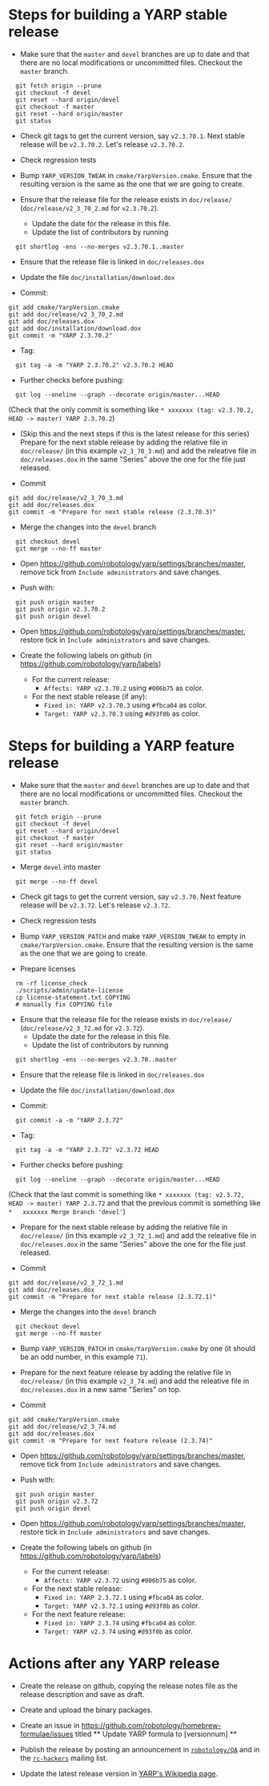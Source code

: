 Steps for building a YARP stable release
========================================

* Make sure that the `master` and `devel` branches are up to date and that
  there are no local modifications or uncommitted files.
  Checkout the `master` branch.

```
  git fetch origin --prune
  git checkout -f devel
  git reset --hard origin/devel
  git checkout -f master
  git reset --hard origin/master
  git status
```

* Check git tags to get the current version, say `v2.3.70.1`.
  Next stable release will be `v2.3.70.2`.
  Let's release `v2.3.70.2`.

* Check regression tests


* Bump `YARP_VERSION_TWEAK` in `cmake/YarpVersion.cmake`.
  Ensure that the resulting version is the same as the one that we are going to
  create.

* Ensure that the release file for the release exists in `doc/release/`
  (`doc/release/v2_3_70_2.md` for `v2.3.70.2`).
  * Update the date for the release in this file.
  * Update the list of contributors by running

```
  git shortlog -ens --no-merges v2.3.70.1..master
```

* Ensure that the release file is linked in `doc/releases.dox`

* Update the file `doc/installation/download.dox`

* Commit:

```
git add cmake/YarpVersion.cmake
git add doc/release/v2_3_70_2.md
git add doc/releases.dox
git add doc/installation/download.dox
git commit -m "YARP 2.3.70.2"
```

* Tag:

```
  git tag -a -m "YARP 2.3.70.2" v2.3.70.2 HEAD
```

* Further checks before pushing:

```
  git log --oneline --graph --decorate origin/master...HEAD
```

  (Check that the only commit is something like
  `* xxxxxxx (tag: v2.3.70.2, HEAD -> master) YARP 2.3.70.2`)


* (Skip this and the next steps if this is the latest release for this series)
  Prepare for the next stable release by adding the relative file in
  `doc/release/` (in this example `v2_3_70_3.md`) and add the releative file in
  `doc/releases.dox` in the same "Series" above the one for the file just
  released.

* Commit

```
git add doc/release/v2_3_70_3.md
git add doc/releases.dox
git commit -m "Prepare for next stable release (2.3.70.3)"
```

* Merge the changes into the `devel` branch

```
  git checkout devel
  git merge --no-ff master
```

* Open https://github.com/robotology/yarp/settings/branches/master, remove tick
  from `Include administrators` and save changes.

* Push with:

```
  git push origin master
  git push origin v2.3.70.2
  git push origin devel
```

* Open https://github.com/robotology/yarp/settings/branches/master, restore tick
  in `Include administrators` and save changes.

* Create the following labels on github
  (in https://github.com/robotology/yarp/labels)
  * For the current release:
    * `Affects: YARP v2.3.70.2` using `#006b75` as color.
  * For the next stable release (if any):
    * `Fixed in: YARP v2.3.70.3` using `#fbca04` as color.
    * `Target: YARP v2.3.70.3` using `#d93f0b` as color.


Steps for building a YARP feature release
=========================================

* Make sure that the `master` and `devel` branches are up to date and that
  there are no local modifications or uncommitted files.
  Checkout the `master` branch.

```
  git fetch origin --prune
  git checkout -f devel
  git reset --hard origin/devel
  git checkout -f master
  git reset --hard origin/master
  git status
```

* Merge `devel` into master

```
  git merge --no-ff devel
```

* Check git tags to get the current version, say `v2.3.70`.
  Next feature release will be `v2.3.72`.
  Let's release `v2.3.72`.

* Check regression tests

* Bump `YARP_VERSION_PATCH` and make `YARP_VERSION_TWEAK` to empty in
  `cmake/YarpVersion.cmake`.
  Ensure that the resulting version is the same as the one that we are going to
  create.

* Prepare licenses

```
  rm -rf license_check
  ./scripts/admin/update-license
  cp license-statement.txt COPYING
  # manually fix COPYING file
```

* Ensure that the release file for the release exists in `doc/release/`
  (`doc/release/v2_3_72.md` for `v2.3.72`).
  * Update the date for the release in this file.
  * Update the list of contributors by running

```
  git shortlog -ens --no-merges v2.3.70..master
```

* Ensure that the release file is linked in `doc/releases.dox`

* Update the file `doc/installation/download.dox`

* Commit:

```
  git commit -a -m "YARP 2.3.72"
```

* Tag:

```
  git tag -a -m "YARP 2.3.72" v2.3.72 HEAD
```

* Further checks before pushing:

```
  git log --oneline --graph --decorate origin/master...HEAD
```

  (Check that the last commit is something like
  `* xxxxxxx (tag: v2.3.72, HEAD -> master) YARP 2.3.72` and that the previous
  commit is something like `*   xxxxxxx Merge branch 'devel'`)

* Prepare for the next stable release by adding the relative file in
  `doc/release/` (in this example `v2_3_72_1.md`) and add the releative file in
  `doc/releases.dox` in the same "Series" above the one for the file just
  released.

* Commit

```
git add doc/release/v2_3_72_1.md
git add doc/releases.dox
git commit -m "Prepare for next stable release (2.3.72.1)"
```

* Merge the changes into the `devel` branch

```
  git checkout devel
  git merge --no-ff master
```

* Bump `YARP_VERSION_PATCH` in `cmake/YarpVersion.cmake` by one (it should be an
  odd number, in this example `71`).

* Prepare for the next feature release by adding the relative file in
 `doc/release/` (in this example `v2_3_74.md`)
  and add the releative file in `doc/releases.dox` in a new same "Series" on top.

* Commit

```
git add cmake/YarpVersion.cmake
git add doc/release/v2_3_74.md
git add doc/releases.dox
git commit -m "Prepare for next feature release (2.3.74)"
```

* Open https://github.com/robotology/yarp/settings/branches/master, remove tick
  from `Include administrators` and save changes.

* Push with:

```
  git push origin master
  git push origin v2.3.72
  git push origin devel
```

* Open https://github.com/robotology/yarp/settings/branches/master, restore tick
  in `Include administrators` and save changes.

* Create the following labels on github
  (in https://github.com/robotology/yarp/labels)
  * For the current release:
    * `Affects: YARP v2.3.72` using `#006b75` as color.
  * For the next stable release:
    * `Fixed in: YARP 2.3.72.1` using `#fbca04` as color.
    * `Target: YARP v2.3.72.1` using `#d93f0b` as color.
  * For the next feature release:
    * `Fixed in: YARP 2.3.74` using `#fbca04` as color.
    * `Target: YARP v2.3.74` using `#d93f0b` as color.



Actions after any YARP release
==============================

* Create the release on github, copying the release notes file as the release
  description and save as draft.

* Create and upload the binary packages.

* Create an issue in https://github.com/robotology/homebrew-formulae/issues
  titled ** Update YARP formula to [versionnum] **

* Publish the release by posting an announcement in
  [`robotology/QA`](https://github.com/robotology/QA) and in the
  [`rc-hackers`](http://wiki.icub.org/wiki/Robotcub-hackers) mailing list.

* Update the latest release version in
  [YARP's Wikipedia page](https://en.wikipedia.org/wiki/YARP).

